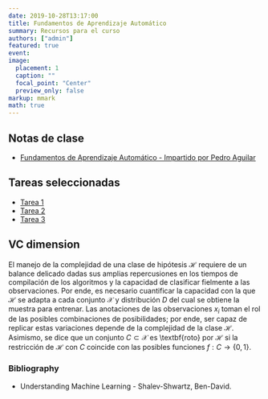 ```yaml
---
date: 2019-10-28T13:17:00
title: Fundamentos de Aprendizaje Automático
summary: Recursos para el curso
authors: ["admin"]
featured: true
event:
image:
  placement: 1
  caption: ""
  focal_point: "Center"
  preview_only: false
markup: mmark
math: true
---
```


## Notas de clase

+ [Fundamentos de Aprendizaje Automático - Impartido por Pedro Aguilar](seminario3.pdf)

## Tareas seleccionadas

+ [Tarea 1](tarea1.pdf)
+ [Tarea 2](tarea2.pdf)
+ [Tarea 3](tarea3.pdf)

## VC dimension

El manejo de la complejidad de una clase de hipótesis $\mathcal{H}$ requiere de un balance delicado dadas sus amplias repercusiones en los tiempos de compilación de los algoritmos y la capacidad de clasificar fielmente a las observaciones. Por ende, es necesario cuantificar la capacidad con la que $\mathcal{H}$ se adapta a cada conjunto $\mathcal{X}$ y distribución $D$ del cual se obtiene la muestra para entrenar. Las anotaciones de las observaciones $x_{i}$ toman el rol de las posibles combinaciones de posibilidades; por ende, ser capaz de replicar estas variaciones depende de la complejidad de la clase $\mathcal{H}$. Asimismo, se dice que un conjunto $C\subset \mathcal{X}$ es \textbf{roto} por $\mathcal{H}$ si la restricción de $\mathcal{H}$ con $C$ coincide con las posibles funciones $f:C \rightarrow \{ 0,1 \}$. 

### Bibliography

+ Understanding Machine Learning - Shalev-Shwartz, Ben-David.